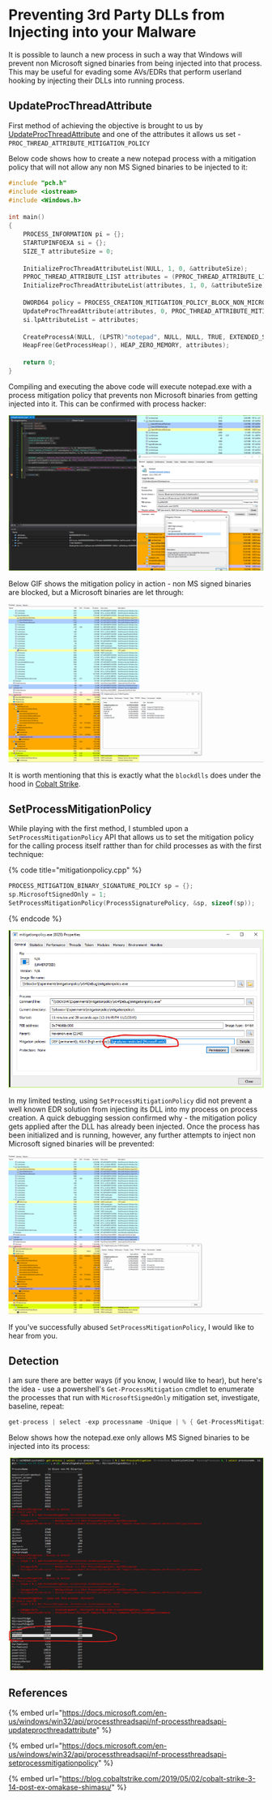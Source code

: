 # Preventing 3rd Party DLLs from Injecting into your Malware

It is possible to launch a new process in such a way that Windows will prevent non Microsoft signed binaries from being injected into that process. This may be useful for evading some AVs/EDRs that perform userland hooking by injecting their DLLs into running process.

## UpdateProcThreadAttribute

First method of achieving the objective is brought to us by [UpdateProcThreadAttribute](https://docs.microsoft.com/en-us/windows/win32/api/processthreadsapi/nf-processthreadsapi-updateprocthreadattribute)  and one of the attributes it allows us set -`PROC_THREAD_ATTRIBUTE_MITIGATION_POLICY`

Below code shows how to create a new notepad process with a mitigation policy that will not allow any non MS Signed binaries to be injected to it:

```cpp
#include "pch.h"
#include <iostream>
#include <Windows.h>

int main()
{
	PROCESS_INFORMATION pi = {};
	STARTUPINFOEXA si = {};
	SIZE_T attributeSize = 0;
	
	InitializeProcThreadAttributeList(NULL, 1, 0, &attributeSize);
	PPROC_THREAD_ATTRIBUTE_LIST attributes = (PPROC_THREAD_ATTRIBUTE_LIST)HeapAlloc(GetProcessHeap(), HEAP_ZERO_MEMORY, attributeSize);
	InitializeProcThreadAttributeList(attributes, 1, 0, &attributeSize);

	DWORD64 policy = PROCESS_CREATION_MITIGATION_POLICY_BLOCK_NON_MICROSOFT_BINARIES_ALWAYS_ON;
	UpdateProcThreadAttribute(attributes, 0, PROC_THREAD_ATTRIBUTE_MITIGATION_POLICY, &policy, sizeof(DWORD64), NULL, NULL);
	si.lpAttributeList = attributes;

	CreateProcessA(NULL, (LPSTR)"notepad", NULL, NULL, TRUE, EXTENDED_STARTUPINFO_PRESENT, NULL, NULL, &si.StartupInfo, &pi);
	HeapFree(GetProcessHeap(), HEAP_ZERO_MEMORY, attributes);

	return 0;
}
```

Compiling and executing the above code will execute notepad.exe with a process mitigation policy that prevents non Microsoft binaries from getting injected into it. This can be confirmed with process hacker:

![](../../.gitbook/assets/image%20%2829%29.png)

Below GIF shows the mitigation policy in action - non MS signed binaries are blocked, but a Microsoft binaries are let through:

![Non Microsoft DLL being prevented from loading](../../.gitbook/assets/prevention.gif)

It is worth mentioning that this is exactly what the `blockdlls` does under the hood in [Cobalt Strike](https://blog.cobaltstrike.com/2019/05/02/cobalt-strike-3-14-post-ex-omakase-shimasu/).

## SetProcessMitigationPolicy

While playing with the first method, I stumbled upon a `SetProcessMitigationPolicy` API that allows us to set the mitigation policy for the calling process itself ratther than for child processes as with the first technique:

{% code title="mitigationpolicy.cpp" %}
```cpp
PROCESS_MITIGATION_BINARY_SIGNATURE_POLICY sp = {};
sp.MicrosoftSignedOnly = 1;
SetProcessMitigationPolicy(ProcessSignaturePolicy, &sp, sizeof(sp));
```
{% endcode %}

![](../../.gitbook/assets/image%20%28222%29.png)

In my limited testing, using `SetProcessMitigationPolicy` did not prevent a well known EDR solution from injecting its DLL into my process on process creation. A quick debugging session confirmed why - the mitigation policy gets applied after the DLL has already been injected. Once the process has been initialized and is running, however, any further attempts to inject non Microsoft signed binaries will be prevented:

![](../../.gitbook/assets/prevention.gif)

If you've successfully abused `SetProcessMitigationPolicy`, I would like to hear from you.

## Detection

I am sure there are better ways \(if you know, I would like to hear\), but here's the idea - use a powershell's `Get-ProcessMitigation` cmdlet to enumerate the processes that run with `MicrosoftSignedOnly` mitigation set, investigate, baseline, repeat:

```csharp
get-process | select -exp processname -Unique | % { Get-ProcessMitigation -ErrorAction SilentlyContinue -RunningProcesses $_ | select processname, Id, @{l="Block non-MS Binaries"; e={$_.BinarySignature|select -exp MicrosoftSignedOnly} } }
```

Below shows how the notepad.exe only allows MS Signed binaries to be injected into its process:

![](../../.gitbook/assets/image%20%28175%29.png)

## References

{% embed url="https://docs.microsoft.com/en-us/windows/win32/api/processthreadsapi/nf-processthreadsapi-updateprocthreadattribute" %}

{% embed url="https://docs.microsoft.com/en-us/windows/win32/api/processthreadsapi/nf-processthreadsapi-setprocessmitigationpolicy" %}

{% embed url="https://blog.cobaltstrike.com/2019/05/02/cobalt-strike-3-14-post-ex-omakase-shimasu/" %}

